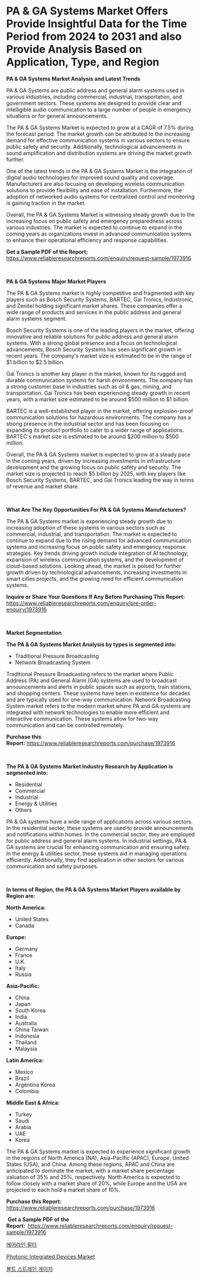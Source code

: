 <p><h1>PA & GA Systems Market Offers Provide Insightful Data for the Time Period from 2024 to 2031 and also Provide Analysis Based on Application, Type, and Region</h1></p><p><strong>PA & GA Systems Market Analysis and Latest Trends</strong></p>
<p><p>PA & GA Systems are public address and general alarm systems used in various industries, including commercial, industrial, transportation, and government sectors. These systems are designed to provide clear and intelligible audio communication to a large number of people in emergency situations or for general announcements.</p><p>The PA & GA Systems Market is expected to grow at a CAGR of 7.5% during the forecast period. The market growth can be attributed to the increasing demand for effective communication systems in various sectors to ensure public safety and security. Additionally, technological advancements in sound amplification and distribution systems are driving the market growth further.</p><p>One of the latest trends in the PA & GA Systems Market is the integration of digital audio technologies for improved sound quality and coverage. Manufacturers are also focusing on developing wireless communication solutions to provide flexibility and ease of installation. Furthermore, the adoption of networked audio systems for centralized control and monitoring is gaining traction in the market.</p><p>Overall, the PA & GA Systems Market is witnessing steady growth due to the increasing focus on public safety and emergency preparedness across various industries. The market is expected to continue to expand in the coming years as organizations invest in advanced communication systems to enhance their operational efficiency and response capabilities.</p></p>
<p><strong>Get a Sample PDF of the Report:&nbsp;</strong> <a href="https://www.reliableresearchreports.com/enquiry/request-sample/1973916">https://www.reliableresearchreports.com/enquiry/request-sample/1973916</a></p>
<p>&nbsp;</p>
<p><strong>PA & GA Systems Major Market Players</strong></p>
<p><p>The PA & GA Systems market is highly competitive and fragmented with key players such as Bosch Security Systems, BARTEC, Gai Tronics, Industronic, and Zenitel holding significant market shares. These companies offer a wide range of products and services in the public address and general alarm systems segment.</p><p>Bosch Security Systems is one of the leading players in the market, offering innovative and reliable solutions for public address and general alarm systems. With a strong global presence and a focus on technological advancements, Bosch Security Systems has seen significant growth in recent years. The company's market size is estimated to be in the range of $1 billion to $2.5 billion.</p><p>Gai Tronics is another key player in the market, known for its rugged and durable communication systems for harsh environments. The company has a strong customer base in industries such as oil & gas, mining, and transportation. Gai Tronics has been experiencing steady growth in recent years, with a market size estimated to be around $500 million to $1 billion.</p><p>BARTEC is a well-established player in the market, offering explosion-proof communication solutions for hazardous environments. The company has a strong presence in the industrial sector and has been focusing on expanding its product portfolio to cater to a wider range of applications. BARTEC's market size is estimated to be around $200 million to $500 million.</p><p>Overall, the PA & GA Systems market is expected to grow at a steady pace in the coming years, driven by increasing investments in infrastructure development and the growing focus on public safety and security. The market size is projected to reach $5 billion by 2025, with key players like Bosch Security Systems, BARTEC, and Gai Tronics leading the way in terms of revenue and market share.</p></p>
<p>&nbsp;</p>
<p><strong>What Are The Key Opportunities For PA & GA Systems Manufacturers?</strong></p>
<p><p>The PA & GA Systems market is experiencing steady growth due to increasing adoption of these systems in various sectors such as commercial, industrial, and transportation. The market is expected to continue to expand due to the rising demand for advanced communication systems and increasing focus on public safety and emergency response strategies. Key trends driving growth include integration of AI technology, expansion of wireless communication systems, and the development of cloud-based solutions. Looking ahead, the market is poised for further growth driven by technological advancements, increasing investments in smart cities projects, and the growing need for efficient communication systems.</p></p>
<p><strong>Inquire or Share Your Questions If Any Before Purchasing This Report:</strong> <a href="https://www.reliableresearchreports.com/enquiry/pre-order-enquiry/1973916">https://www.reliableresearchreports.com/enquiry/pre-order-enquiry/1973916</a></p>
<p>&nbsp;</p>
<p><strong>Market Segmentation</strong></p>
<p><strong>The PA & GA Systems Market Analysis by types is segmented into:</strong></p>
<p><ul><li>Traditional Pressure Broadcasting</li><li>Network Broadcasting System</li></ul></p>
<p><p>Traditional Pressure Broadcasting refers to the market where Public Address (PA) and General Alarm (GA) systems are used to broadcast announcements and alerts in public spaces such as airports, train stations, and shopping centers. These systems have been in existence for decades and are typically used for one-way communication. Network Broadcasting System market refers to the modern market where PA and GA systems are integrated with network technologies to enable more efficient and interactive communication. These systems allow for two-way communication and can be controlled remotely.</p></p>
<p><strong>Purchase this Report:&nbsp;</strong><a href="https://www.reliableresearchreports.com/purchase/1973916">https://www.reliableresearchreports.com/purchase/1973916</a></p>
<p>&nbsp;</p>
<p><strong>The PA & GA Systems Market Industry Research by Application is segmented into:</strong></p>
<p><ul><li>Residential</li><li>Commercial</li><li>Industrial</li><li>Energy & Utilities</li><li>Others</li></ul></p>
<p><p>PA & GA systems have a wide range of applications across various sectors. In the residential sector, these systems are used to provide announcements and notifications within homes. In the commercial sector, they are employed for public address and general alarm systems. In industrial settings, PA & GA systems are crucial for enhancing communication and ensuring safety. In the energy & utilities sector, these systems aid in managing operations efficiently. Additionally, they find application in other sectors for various communication and safety purposes.</p></p>
<p>&nbsp;</p>
<p><strong>In terms of Region, the PA & GA Systems Market Players available by Region are:</strong></p>
<p>
    <p> <strong> North America: </strong>
        <ul>
            <li>United States</li>
            <li>Canada</li>
        </ul>
        </p> 
    <p> <strong> Europe: </strong>
        <ul>
            <li>Germany</li>
            <li>France</li>
            <li>U.K.</li>
            <li>Italy</li>
            <li>Russia</li>
        </ul>
        </p> 
    <p> <strong> Asia-Pacific: </strong>
        <ul>
            <li>China</li>
            <li>Japan</li>
            <li>South Korea</li>
            <li>India</li>
            <li>Australia</li>
            <li>China Taiwan</li>
            <li>Indonesia</li>
            <li>Thailand</li>
            <li>Malaysia</li>
        </ul>
        </p> 
    <p> <strong> Latin America: </strong>
        <ul>
            <li>Mexico</li>
            <li>Brazil</li>
            <li>Argentina Korea</li>
            <li>Colombia</li>
        </ul>
        </p> 
    <p> <strong> Middle East & Africa: </strong>
        <ul>
            <li>Turkey</li>
            <li>Saudi</li>
            <li>Arabia</li>
            <li>UAE</li>
            <li>Korea</li>
        </ul>
    </p>
    </p>
<p><p>The PA & GA Systems market is expected to experience significant growth in the regions of North America (NA), Asia-Pacific (APAC), Europe, United States (USA), and China. Among these regions, APAC and China are anticipated to dominate the market, with a market share percentage valuation of 35% and 25%, respectively. North America is expected to follow closely with a market share of 20%, while Europe and the USA are projected to each hold a market share of 10%.</p></p>
<p><strong>Purchase this Report: </strong><a href="https://www.reliableresearchreports.com/purchase/1973916">https://www.reliableresearchreports.com/purchase/1973916</a></p>
<p>&nbsp;<strong>Get a Sample PDF of the Report:&nbsp;&nbsp;</strong><a href="https://www.reliableresearchreports.com/enquiry/request-sample/1973916">https://www.reliableresearchreports.com/enquiry/request-sample/1973916</a></p>
<p><strong></strong></p>
<p><p><a href="https://github.com/sammyUltyylrich9067856/Market-Research-Report-List-1/blob/main/212665413130.md">에어라인 필터</a></p><p><a href="https://github.com/Whitneyboyettebo9kiw7yr13/Market-Research-Report-List-1/blob/main/photonic-integrated-devices-market.md">Photonic Integrated Devices Market</a></p><p><a href="https://github.com/Elenrrera7685/Market-Research-Report-List-1/blob/main/928174513129.md">볼트 스트레인 게이지</a></p></p>